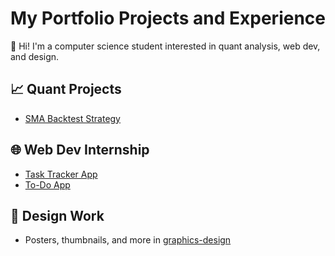 # My Portfolio Projects and Experience

👋 Hi! I'm a computer science student interested in quant analysis, web dev, and design.

## 📈 Quant Projects
- [SMA Backtest Strategy](quant-project/README.md)

## 🌐 Web Dev Internship
- [Task Tracker App](https://github.com/Eghogh0/portfolio-projects/tree/d219ca59a261ad120301ca615837bc17e36a50af/Task%20Tracker)
- [To-Do App](https://github.com/Eghogh0/portfolio-projects/tree/f85d9f67babbb3bc4537e3defd57f4a41827a6ed/To-do%20App)

## 🎨 Design Work
- Posters, thumbnails, and more in [graphics-design](graphics-design/)
